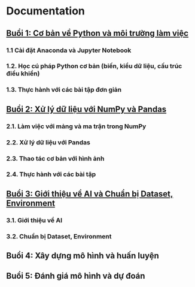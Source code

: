 # Documentation

## [Buổi 1: Cơ bản về Python và môi trường làm việc](Buổi%201/Buổi%201.md)

### 1.1 Cài đặt Anaconda và Jupyter Notebook

### 1.2. Học cú pháp Python cơ bản (biến, kiểu dữ liệu, cấu trúc điều khiển)

### 1.3. Thực hành với các bài tập đơn giản

## [Buổi 2: Xử lý dữ liệu với NumPy và Pandas](Buổi%202/Buổi%202.md)

### 2.1. Làm việc với mảng và ma trận trong NumPy

### 2.2. Xử lý dữ liệu với Pandas

### 2.3. Thao tác cơ bản với hình ảnh

### 2.4. Thực hành với các bài tập

## [Buổi 3: Giới thiệu về AI và Chuẩn bị Dataset, Environment](Buổi%203/Buổi%203.md)

### 3.1. Giới thiệu về AI

### 3.2. Chuẩn bị Dataset, Environment

## Buổi 4: Xây dựng mô hình và huấn luyện

## Buổi 5: Đánh giá mô hình và dự đoán
